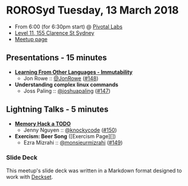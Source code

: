 # ROROSyd Tuesday, 13 March 2018

- From 6:00 (for 6:30pm start) @ [Pivotal Labs][]
- [Level 11, 155 Clarence St Sydney][]
- [Meetup page][]

## Presentations - 15 minutes

- **[Learning From Other Languages - Immutability][]**
  - Jon Rowe :: [@JonRowe][] ([#148][])
- **Understanding complex linux commands**
  - Joss Paling :: [@joshuapaling][] ([#147][])

## Lightning Talks - 5 minutes

- **[Memory Hack a TODO][]**
  - Jenny Nguyen :: [@knockycode][] ([#150][])
- **Exercism: Beer Song** ([Exercism Page][])
  - Ezra Mizrahi :: [@monsieurmizrahi][] ([#149][])

### Slide Deck

This meetup's slide deck was written in a Markdown format designed to work with
[Deckset][].

[Learning From Other Languages - Immutability]: https://speakerdeck.com/jonrowe/learning-from-other-languages-immutability
[@JonRowe]: https://twitter.com/JonRowe
[#148]: https://github.com/rails-oceania/roro/issues/148
[@joshuapaling]: https://twitter.com/joshuapaling
[#147]: https://github.com/rails-oceania/roro/issues/147
[Memory Hack a TODO]: https://dev.to/knockycode/nevertheless-jenny-nguyen-continued-to-code--3619
[@knockycode]: https://twitter.com/knockycode
[#150]: https://github.com/rails-oceania/roro/issues/150
[@monsieurmizrahi]: https://twitter.com/monsieurmizrahi
[Exercise Page]: https://exercism.io/tracks/ruby/exercises/beer-song
[#149]: https://github.com/rails-oceania/roro/issues/149
[Pivotal Labs]: https://pivotal.io/locations/sydney
[Level 11, 155 Clarence St Sydney]: https://goo.gl/maps/k6v9wdomLWF2
[Meetup page]: https://www.meetup.com/Ruby-On-Rails-Oceania-Sydney/events/nnvkcpyxfbrb/
[Deckset]: https://www.decksetapp.com/
